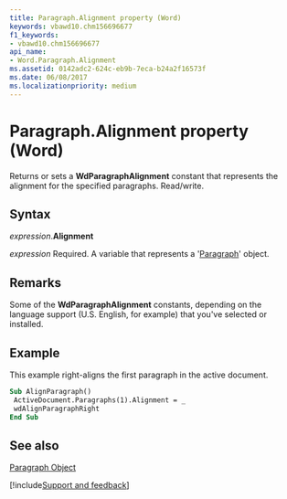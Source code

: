 ```yaml
---
title: Paragraph.Alignment property (Word)
keywords: vbawd10.chm156696677
f1_keywords:
- vbawd10.chm156696677
api_name:
- Word.Paragraph.Alignment
ms.assetid: 0142adc2-624c-eb9b-7eca-b24a2f16573f
ms.date: 06/08/2017
ms.localizationpriority: medium
---
```



# Paragraph.Alignment property (Word)

Returns or sets a **WdParagraphAlignment** constant that represents the alignment for the specified paragraphs. Read/write.


## Syntax

_expression_.**Alignment**

_expression_ Required. A variable that represents a '[Paragraph](Word.Paragraph.md)' object.


## Remarks

Some of the **WdParagraphAlignment** constants, depending on the language support (U.S. English, for example) that you've selected or installed.


## Example

This example right-aligns the first paragraph in the active document.


```vb
Sub AlignParagraph() 
 ActiveDocument.Paragraphs(1).Alignment = _ 
 wdAlignParagraphRight 
End Sub
```


## See also


[Paragraph Object](Word.Paragraph.md)

[!include[Support and feedback](~/includes/feedback-boilerplate.md)]
